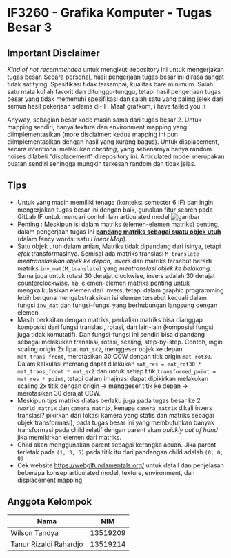 # IF3260 - Grafika Komputer - Tugas Besar 3
## Important Disclaimer
*Kind of not recommended* untuk mengikuti repository ini untuk mengerjakan tugas besar. Secara personal, hasil pengerjaan tugas besar ini dirasa sangat tidak satifying. Spesifikasi tidak tersampai, kualitas bare minimum. Salah satu mata kuliah favorit dan ditunggu-tunggu, tetapi hasil pengerjaan tugas besar yang tidak memenuhi spesifikasi dan salah satu yang paling jelek dari semua hasil pekerjaan selama di-IF. Maaf grafkom, i have failed you :(

Anyway, sebagian besar kode masih sama dari tugas besar 2. Untuk mapping sendiri, hanya texture dan environment mapping yang diimplementasikan (more disclaimer:  kedua mapping ini pun diimplementasikan dengan hasil yang kurang bagus). Untuk displacement, secara intentional melakukan *cheating*, yang sebenarnya hanya random noises dilabeli "displacement" direpository ini. Articulated model merupakan buatan sendiri sehingga mungkin terkesan random dan tidak jelas. 


## Tips
- Untuk yang masih memiliki tenaga (konteks: semester 6 IF) dan ingin mengerjakan tugas besar ini dengan baik, gunakan fitur search pada GitLab IF untuk mencari contoh lain articulated model
![gambar](https://user-images.githubusercontent.com/30568743/226350131-b06edfdf-aa08-498e-8d07-b10437c02cc0.png)
- Penting : Meskipun isi dalam matriks (elemen-elemen matriks) penting, dalam pengerjaan tugas ini <ins>**pandang matriks sebagai suatu objek utuh**</ins> (dalam fancy words: satu *Linear Map*). 
- Satu objek utuh dalam artian, Matriks tidak dipandang dari isinya, tetapi *efek* transformasinya. Semisal ada matriks translasi `M_translate` *mentranslasikan objek ke depan*, invers dari matriks tersebut berarti matriks `inv_mat(M_translate)` yang *mentranslasi objek ke belakang*. Sama juga untuk rotasi 30 derajat clockwise, invers adalah 30 derajat counterclockwise. Ya, elemen-elemen matriks penting untuk mengkalkulasikan elemen dari invers, tetapi dalam graphic programming lebih berguna mengabstraksikan isi elemen tersebut kecuali dalam fungsi `inv_mat` dan fungsi-fungsi yang berhubungan langsung dengan elemen
- Masih berkaitan dengan matriks, perkalian matriks bisa dianggap komposisi dari fungsi translasi, rotasi, dan lain-lain (komposisi fungsi juga tidak komutatif). Dan fungsi-fungsi ini sendiri bisa dipandang sebagai melakukan translasi, rotasi, scaling, step-by-step. Contoh, ingin scaling origin 2x lipat `mat_sc2`, menggeser objek ke depan `mat_trans_front`, merotasikan 30 CCW dengan titik origin `mat_rot30`. Dalam kalkulasi memang dapat dilakukan `mat_res = mat_rot30 * mat_trans_front * mat_sc2` dan untuk setiap titik `transformed_point = mat_res * point`, tetapi dalam imajinasi dapat dipikirkan melakukan scaling 2x titik dengan origin -> menggeser titik ke depan -> merotasikan 30 derajat CCW.
- Meskipun tips matriks diatas berlaku juga pada tugas besar ke 2 (`world_matrix` dan `camera_matrix`, kenapa `camera_matrix` dikali invers translasi? pikirkan dari lokasi kamera yang statis dan matriks sebagai objek transformasi), pada tugas besar ini yang membutuhkan banyak transformasi pada child relatif dengan parent akan *quickly out of hand* jika memikirkan elemen dari matriks.
- Child akan menggunakan parent sebagai kerangka acuan. Jika parent terletak pada `(1, 3, 5)` pada titik itu dari pandangan child adalah `(0, 0, 0)`
- Cek website https://webglfundamentals.org/ untuk detail dan penjelasan beberapa konsep articulated model, texture, environment, dan displacement mapping


## Anggota Kelompok

Nama                   | NIM
----                   | ---
Wilson Tandya          | 13519209
Tanur Rizaldi Rahardjo | 13519214
